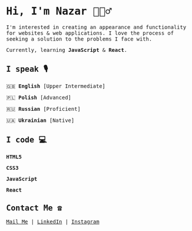 # <samp> Hi, I'm Nazar 🙋🏻‍♂️</samp>

<samp>I'm interested in creating an appearance and functionality for websites & web applications. I love the process of seeking a solution to the problems I face with.</samp>

<samp>Currently, learning **JavaScript** & **React**.</samp>

## <samp> I speak 🎙</samp>

<samp>🇬🇧 **English** [Upper Intermediate]</samp>

<samp>🇵🇱 **Polish** [Advanced]</samp>

<samp>🇷🇺 **Russian** [Proficient]</samp>

<samp>🇺🇦 **Ukrainian** [Native]</samp>

## <samp> I code 💻</samp>

<samp>**HTML5**</samp>

<samp>**CSS3**</samp>

<samp>**JavaScript**</samp>

<samp>**React**</samp>
  
## <samp> Contact Me ☎️</samp>
<samp>[Mail Me](mailto:nazar.poplavsky@gmail.com) | [LinkedIn](https://www.linkedin.com/in/npko/) | [Instagram](https://www.instagram.com/n.pko/)</samp>
